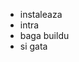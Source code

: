 - instaleaza
- intra
- baga buildu
- si gata


<!---
Zyrex-svg/Zyrex-svg is a ✨ special ✨ repository because its `README.md` (this file) appears on your GitHub profile.
You can click the Preview link to take a look at your changes.
--->
